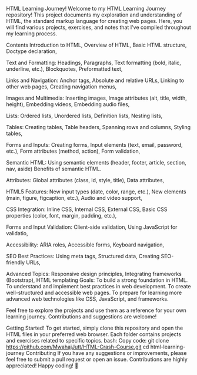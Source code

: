 HTML Learning Journey!
Welcome to my HTML Learning Journey repository! This project documents my exploration and understanding of HTML, the standard markup language for creating web pages. Here, you will find various projects, exercises, and notes that I've compiled throughout my learning process.

Contents
Introduction to HTML,
Overview of HTML,
Basic HTML structure,
Doctype declaration,

Text and Formatting:
Headings,
Paragraphs,
Text formatting (bold, italic, underline, etc.),
Blockquotes,
Preformatted text,

Links and Navigation:
Anchor tags,
Absolute and relative URLs,
Linking to other web pages,
Creating navigation menus,

Images and Multimedia:
Inserting images,
Image attributes (alt, title, width, height),
Embedding videos,
Embedding audio files,

Lists:
Ordered lists,
Unordered lists,
Definition lists,
Nesting lists,

Tables:
Creating tables,
Table headers,
Spanning rows and columns,
Styling tables,

Forms and Inputs:
Creating forms,
Input elements (text, email, password, etc.),
Form attributes (method, action),
Form validation,

Semantic HTML:
Using semantic elements (header, footer, article, section, nav, aside)
Benefits of semantic HTML.

Attributes:
Global attributes (class, id, style, title),
Data attributes,

HTML5 Features:
New input types (date, color, range, etc.),
New elements (main, figure, figcaption, etc.),
Audio and video support,

CSS Integration:
Inline CSS,
Internal CSS,
External CSS,
Basic CSS properties (color, font, margin, padding, etc.),

Forms and Input Validation:
Client-side validation,
Using JavaScript for validatio,

Accessibility:
ARIA roles,
Accessible forms,
Keyboard navigation,

SEO Best Practices:
Using meta tags,
Structured data,
Creating SEO-friendly URLs,

Advanced Topics:
Responsive design principles,
Integrating frameworks (Bootstrap),
HTML templating
Goals:
To build a strong foundation in HTML.
To understand and implement best practices in web development.
To create well-structured and accessible web pages.
To prepare for learning more advanced web technologies like CSS, JavaScript, and frameworks.

Feel free to explore the projects and use them as a reference for your own learning journey. Contributions and suggestions are welcome!

Getting Started!
To get started, simply clone this repository and open the HTML files in your preferred web browser. Each folder contains projects and exercises related to specific topics.
bash:
Copy code:
git clone https://github.com/MwahajJutt/HTML-Crash-Course.git
cd html-learning-journey
Contributing
If you have any suggestions or improvements, please feel free to submit a pull request or open an issue. Contributions are highly appreciated!
Happy coding! 🎉

